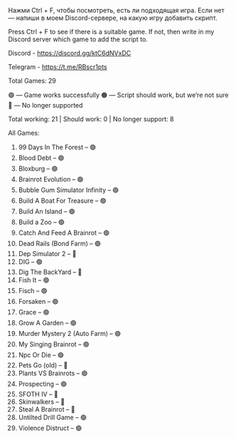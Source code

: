 Нажми Ctrl + F, чтобы посмотреть, есть ли подходящая игра.
Если нет — напиши в моем Discord-сервере, на какую игру добавить скрипт.

Press Ctrl + F to see if there is a suitable game.
If not, then write in my Discord server which game to add the script to.

Discord - https://discord.gg/ktC6dNVxDC

Telegram - https://t.me/RBscr1pts

Total Games: 29

🟢 — Game works successfully
🟠 — Script should work, but we’re not sure
🔴 — No longer supported

Total working: 21 | Should work: 0 | No longer support: 8

All Games:

1. 99 Days In The Forest – 🟢
2. Blood Debt – 🟢
3. Bloxburg – 🟢
4. Brainrot Evolution – 🟢
5. Bubble Gum Simulator Infinity – 🟢
6. Build A Boat For Treasure – 🟢
7. Build An Island – 🟢
8. Build a Zoo – 🟢
9. Catch And Feed A Brainrot – 🟢
10. Dead Rails (Bond Farm) – 🟢
11. Dep Simulator 2 – 🔴
12. DIG – 🟢
13. Dig The BackYard – 🔴
14. Fish It – 🟢
15. Fisch – 🟢
16. Forsaken – 🟢
17. Grace – 🟢
18. Grow A Garden – 🟢
19. Murder Mystery 2 (Auto Farm) – 🟢
20. My Singing Brainrot – 🟢
21. Npc Or Die – 🟢
22. Pets Go (old) – 🔴
23. Plants VS Brainrots – 🟢
24. Prospecting – 🟢
25. SFOTH IV – 🔴
26. Skinwalkers – 🔴
27. Steal A Brainrot – 🔴
28. Untilted Drill Game – 🟢
29. Violence Distruct – 🟢
